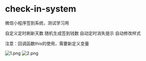 # check-in-system
微信小程序签到系统，测试学习用

自定义定时刷新天数
随机生成签到钱数
自动定时消失提示
自动修改样式

注意：回调函数this的使用，需要新定义变量

![1.png](http://120.79.164.198/file/githubImage/1.png)
![2.png](120.79.164.198/file/githubImage/2.png)
